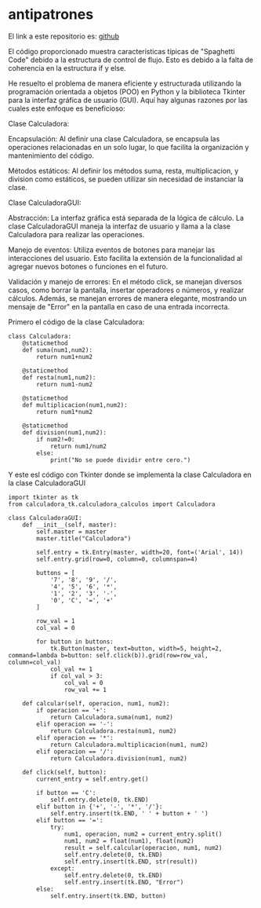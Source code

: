 # antipatrones

El link a este repositorio es: [github](https://github.com/GonzaloGmv/antipatrones)

El código proporcionado muestra características típicas de "Spaghetti Code" debido a la estructura de control de flujo. Esto es debido a la falta de coherencia en la estructura if y else.

He resuelto el problema de manera eficiente y estructurada utilizando la programación orientada a objetos (POO) en Python y la biblioteca Tkinter para la interfaz gráfica de usuario (GUI). Aquí hay algunas razones por las cuales este enfoque es beneficioso:

Clase Calculadora:

Encapsulación: Al definir una clase Calculadora, se encapsula las operaciones relacionadas en un solo lugar, lo que facilita la organización y mantenimiento del código.

Métodos estáticos: Al definir los métodos suma, resta, multiplicacion, y division como estáticos, se pueden utilizar sin necesidad de instanciar la clase. 

Clase CalculadoraGUI:

Abstracción: La interfaz gráfica está separada de la lógica de cálculo. La clase CalculadoraGUI maneja la interfaz de usuario y llama a la clase Calculadora para realizar las operaciones.

Manejo de eventos: Utiliza eventos de botones para manejar las interacciones del usuario. Esto facilita la extensión de la funcionalidad al agregar nuevos botones o funciones en el futuro.

Validación y manejo de errores: En el método click, se manejan diversos casos, como borrar la pantalla, insertar operadores o números, y realizar cálculos. Además, se manejan errores de manera elegante, mostrando un mensaje de "Error" en la pantalla en caso de una entrada incorrecta.

Primero el código de la clase Calculadora:
```
class Calculadora:
    @staticmethod
    def suma(num1,num2):
        return num1+num2

    @staticmethod
    def resta(num1,num2):
        return num1-num2

    @staticmethod
    def multiplicacion(num1,num2):
        return num1*num2

    @staticmethod
    def division(num1,num2):
        if num2!=0:
            return num1/num2
        else:
            print("No se puede dividir entre cero.")
```

Y este esl código con Tkinter donde se implementa la clase Calculadora en la clase CalculadoraGUI
```
import tkinter as tk
from calculadora_tk.calculadora_calculos import Calculadora

class CalculadoraGUI:
    def __init__(self, master):
        self.master = master
        master.title("Calculadora")

        self.entry = tk.Entry(master, width=20, font=('Arial', 14))
        self.entry.grid(row=0, column=0, columnspan=4)

        buttons = [
            '7', '8', '9', '/',
            '4', '5', '6', '*',
            '1', '2', '3', '-',
            '0', 'C', '=', '+'
        ]

        row_val = 1
        col_val = 0

        for button in buttons:
            tk.Button(master, text=button, width=5, height=2, command=lambda b=button: self.click(b)).grid(row=row_val, column=col_val)
            col_val += 1
            if col_val > 3:
                col_val = 0
                row_val += 1
    
    def calcular(self, operacion, num1, num2):
        if operacion == '+':
            return Calculadora.suma(num1, num2)
        elif operacion == '-':
            return Calculadora.resta(num1, num2)
        elif operacion == '*':
            return Calculadora.multiplicacion(num1, num2)
        elif operacion == '/':
            return Calculadora.division(num1, num2)

    def click(self, button):
        current_entry = self.entry.get()

        if button == 'C':
            self.entry.delete(0, tk.END)
        elif button in {'+', '-', '*', '/'}:
            self.entry.insert(tk.END, ' ' + button + ' ')
        elif button == '=':
            try:
                num1, operacion, num2 = current_entry.split()
                num1, num2 = float(num1), float(num2)
                result = self.calcular(operacion, num1, num2)
                self.entry.delete(0, tk.END)
                self.entry.insert(tk.END, str(result))
            except:
                self.entry.delete(0, tk.END)
                self.entry.insert(tk.END, "Error")
        else:
            self.entry.insert(tk.END, button)
```
